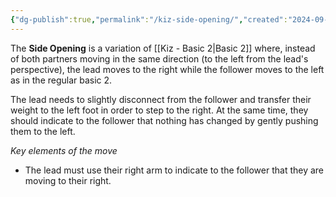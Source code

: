 ```yaml
---
{"dg-publish":true,"permalink":"/kiz-side-opening/","created":"2024-09-16T15:40:55.694-04:00","updated":"2024-09-18T13:20:55.275-04:00"}
---
```



The **Side Opening** is a variation of [[Kiz - Basic 2\|Basic 2]] where, instead of both partners moving in the same direction (to the left from the lead's perspective), the lead moves to the right while the follower moves to the left as in the regular basic 2.

The lead needs to slightly disconnect from the follower and transfer their weight to the left foot in order to step to the right. At the same time, they should indicate to the follower that nothing has changed by gently pushing them to the left.

*Key elements of the move*
- The lead must use their right arm to indicate to the follower that they are moving to their right.
